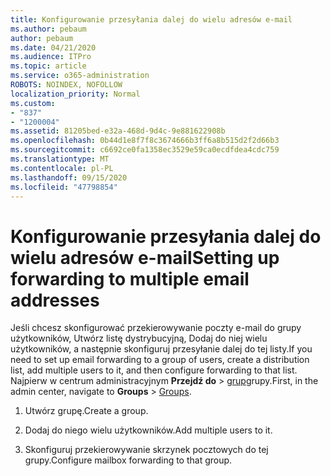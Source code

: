 ```yaml
---
title: Konfigurowanie przesyłania dalej do wielu adresów e-mail
ms.author: pebaum
author: pebaum
ms.date: 04/21/2020
ms.audience: ITPro
ms.topic: article
ms.service: o365-administration
ROBOTS: NOINDEX, NOFOLLOW
localization_priority: Normal
ms.custom:
- "837"
- "1200004"
ms.assetid: 81205bed-e32a-468d-9d4c-9e881622908b
ms.openlocfilehash: 0b44d1e8f7f8c3674666b3ff6a8b515d2f2d66b3
ms.sourcegitcommit: c6692ce0fa1358ec3529e59ca0ecdfdea4cdc759
ms.translationtype: MT
ms.contentlocale: pl-PL
ms.lasthandoff: 09/15/2020
ms.locfileid: "47798854"
---
```

# <a name="setting-up-forwarding-to-multiple-email-addresses"></a><span data-ttu-id="67ded-102">Konfigurowanie przesyłania dalej do wielu adresów e-mail</span><span class="sxs-lookup"><span data-stu-id="67ded-102">Setting up forwarding to multiple email addresses</span></span>

<span data-ttu-id="67ded-103">Jeśli chcesz skonfigurować przekierowywanie poczty e-mail do grupy użytkowników, Utwórz listę dystrybucyjną, Dodaj do niej wielu użytkowników, a następnie skonfiguruj przesyłanie dalej do tej listy.</span><span class="sxs-lookup"><span data-stu-id="67ded-103">If you need to set up email forwarding to a group of users, create a distribution list, add multiple users to it, and then configure forwarding to that list.</span></span> <span data-ttu-id="67ded-104">Najpierw w centrum administracyjnym **Przejdź do**  >  [grup](https://portal.office.com/adminportal/home#/groups)grupy.</span><span class="sxs-lookup"><span data-stu-id="67ded-104">First, in the admin center, navigate to **Groups** > [Groups](https://portal.office.com/adminportal/home#/groups).</span></span>
  
1. <span data-ttu-id="67ded-105">Utwórz grupę.</span><span class="sxs-lookup"><span data-stu-id="67ded-105">Create a group.</span></span>

2. <span data-ttu-id="67ded-106">Dodaj do niego wielu użytkowników.</span><span class="sxs-lookup"><span data-stu-id="67ded-106">Add multiple users to it.</span></span>

3. <span data-ttu-id="67ded-107">Skonfiguruj przekierowywanie skrzynek pocztowych do tej grupy.</span><span class="sxs-lookup"><span data-stu-id="67ded-107">Configure mailbox forwarding to that group.</span></span>
